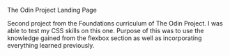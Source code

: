 The Odin Project Landing Page

Second project from the Foundations curriculum of The Odin Project.
I was able to test my CSS skills on this one. Purpose of this was to use the knowledge gained from the flexbox section as well as incorporating everything learned previously.
